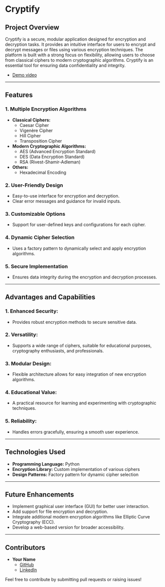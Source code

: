 # Cryptify

## Project Overview
Cryptify is a secure, modular application designed for encryption and decryption tasks. It provides an intuitive interface for users to encrypt and decrypt messages or files using various encryption techniques. The platform is built with a strong focus on flexibility, allowing users to choose from classical ciphers to modern cryptographic algorithms. Cryptify is an essential tool for ensuring data confidentiality and integrity.

- [Demo video](https://drive.google.com/file/d/1-yxmwFJREJz3h76p1vOnQNka7_8xkzMR/view?usp=sharing)

---

## Features
### 1. **Multiple Encryption Algorithms**
   - **Classical Ciphers:**
     - Caesar Cipher
     - Vigenère Cipher
     - Hill Cipher
     - Transposition Cipher
   - **Modern Cryptographic Algorithms:**
     - AES (Advanced Encryption Standard)
     - DES (Data Encryption Standard)
     - RSA (Rivest-Shamir-Adleman)
   - **Others:**
     - Hexadecimal Encoding

### 2. **User-Friendly Design**
   - Easy-to-use interface for encryption and decryption.
   - Clear error messages and guidance for invalid inputs.

### 3. **Customizable Options**
   - Support for user-defined keys and configurations for each cipher.

### 4. **Dynamic Cipher Selection**
   - Uses a factory pattern to dynamically select and apply encryption algorithms.

### 5. **Secure Implementation**
   - Ensures data integrity during the encryption and decryption processes.

---

## Advantages and Capabilities
### 1. **Enhanced Security:**
   - Provides robust encryption methods to secure sensitive data.

### 2. **Versatility:**
   - Supports a wide range of ciphers, suitable for educational purposes, cryptography enthusiasts, and professionals.

### 3. **Modular Design:**
   - Flexible architecture allows for easy integration of new encryption algorithms.

### 4. **Educational Value:**
   - A practical resource for learning and experimenting with cryptographic techniques.

### 5. **Reliability:**
   - Handles errors gracefully, ensuring a smooth user experience.

---

## Technologies Used
- **Programming Language:** Python
- **Encryption Library:** Custom implementation of various ciphers
- **Design Patterns:** Factory pattern for dynamic cipher selection

---

## Future Enhancements
- Implement graphical user interface (GUI) for better user interaction.
- Add support for file encryption and decryption.
- Integrate additional modern encryption algorithms like Elliptic Curve Cryptography (ECC).
- Develop a web-based version for broader accessibility.

---

## Contributors
- **Your Name**
  - [GitHub](https://github.com/nishantb66)
  - [LinkedIn](https://www.linkedin.com/in/nishantbaru/)

Feel free to contribute by submitting pull requests or raising issues!
